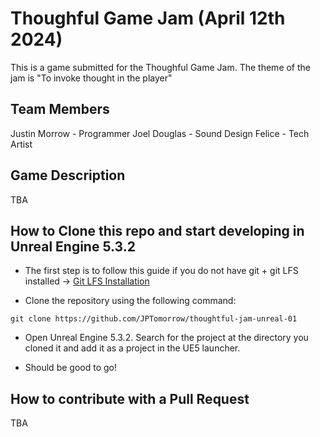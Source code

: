 # Thoughful Game Jam (April 12th 2024) 
This is a game submitted for the Thoughful Game Jam. The theme of the jam is "To invoke thought in the player"

## Team Members
Justin Morrow - Programmer
Joel Douglas - Sound Design
Felice - Tech Artist

## Game Description
TBA

## How to Clone this repo and start developing in Unreal Engine 5.3.2

- The first step is to follow this guide if you do not have git + git LFS installed -> [Git LFS Installation](https://docs.github.com/en/repositories/working-with-files/managing-large-files/installing-git-large-file-storage?source=post_page-----1854d6337177--------------------------------)

- Clone the repository using the following command:

```git clone https://github.com/JPTomorrow/thoughtful-jam-unreal-01```

- Open Unreal Engine 5.3.2. Search for the project at the directory you cloned it and add it as a project in the UE5 launcher.
  
- Should be good to go!

## How to contribute with a Pull Request

TBA